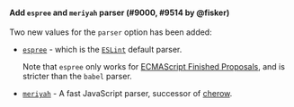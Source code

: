 #### Add `espree` and `meriyah` parser (#9000, #9514 by @fisker)

Two new values for the `parser` option has been added:

- [`espree`](https://github.com/eslint/espree) - which is the [`ESLint`](https://github.com/eslint/eslint) default parser.

  Note that `espree` only works for [ECMAScript Finished Proposals](https://github.com/tc39/proposals/blob/master/finished-proposals.md), and is stricter than the `babel` parser.

- [`meriyah`](https://github.com/meriyah/meriyah) - A fast JavaScript parser, successor of [cherow](https://github.com/cherow/cherow).
